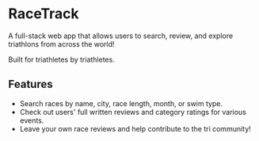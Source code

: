 # RaceTrack
A full-stack web app that allows users to search, review, and explore triathlons from across the world! 

Built for triathletes by triathletes.

## Features
- Search races by name, city, race length, month, or swim type.
- Check out users' full written reviews and category ratings for various events.
- Leave your own race reviews and help contribute to the tri community!

